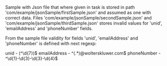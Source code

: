 Sample with Json file that where given in task is stored in path 'com/example/jsonSample/firstSample.json' and assumed as one with correct data.
Files 'com/example/jsonSample/secondSample.json' and 'com/example/jsonSample/thirdSample.json'
stores invalid values for 'unid', 'emailAddress' and 'phoneNumber' fields.

From the sample file validity for fields 'unid', 'emailAddress' and 'phoneNumber' is defined with next regexp:

unid         - (^\\d{7})$
emailAddress - ^(.*)@wolterskluwer.com$
phoneNumber  - ^\\d{1}-\\d{3}-\\d{3}-\\d{4}$
